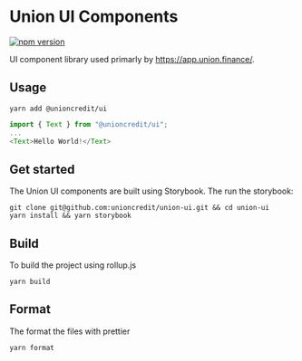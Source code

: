 # Union UI Components

[![npm version](https://badge.fury.io/js/@unioncredit%2Fui.svg)](https://badge.fury.io/js/@unioncredit%2Fui)

UI component library used primarly by https://app.union.finance/. 

## Usage

```
yarn add @unioncredit/ui
```

```js
import { Text } from "@unioncredit/ui";
...
<Text>Hello World!</Text>
```

## Get started

The Union UI components are built using Storybook. The run the storybook:

```
git clone git@github.com:unioncredit/union-ui.git && cd union-ui
yarn install && yarn storybook
```

## Build

To build the project using rollup.js

```
yarn build
```

## Format

The format the files with prettier

```
yarn format
```

